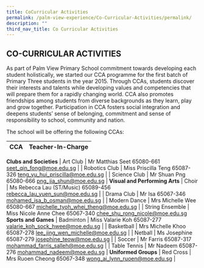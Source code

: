 ```yaml
---
title: CoCurricular Activities
permalink: /palm-view-experience/Co-Curricular-Activities/permalink/
description: ""
third_nav_title: Co Curricular Activities
---
```

## CO-CURRICULAR ACTIVITIES

As part of Palm View Primary School commitment towards developing each student holistically, we started our CCA programme for the first batch of Primary Three students in the year 2015. Through CCAs, students discover their interests and talents while developing values and competencies that will prepare them for a rapidly changing world. CCA also promotes friendships among students from diverse backgrounds as they learn, play and grow together. Participation in CCA fosters social integration and deepens students’ sense of belonging, commitment and sense of responsibility to school, community and nation.

The school will be offering the following CCAs:

| **CCA** | **Teacher-In-Charge** |
|:-------:|:---------------------:|
**Clubs and Societies**
|    Art Club   |                Mr Matthias Seet 65080-661 seet_qin_fong@moe.edu.sg                |
| Robotics Club |        Miss Priscilla Teng             65087-326 teng_yu_hui_priscilla@moe.edu.sg |
| Science Club  |          Mr Shuan Png             65080-666     png_jia_shun@moe.edu.sg           |
**Visual and Performing Arts**
|      Choir      |           Ms Rebecca Lau (ST/Music) 65089-456 rebecca_lau_yuen_sun@moe.edu.sg           |
| Drama Club      |              Mr Isa             65067-346 mohamed_isa_b_osman@moe.edu.sg                |
| Modern Dance    |          Mrs Michelle Wee             65080-667     michelle_tyoh_whei_theng@moe.edu.sg |
| String Ensemble |        Miss Nicole Anne Chee             65067-340    chee_shu_rong_nicole@moe.edu.sg   
**Sports and Games**
|   Badminton  |                 Miss Valarie Koh 65087-277 valarie_koh_sock_hwee@moe.edu.sg                |
| Basketball   |            Mrs Michelle Khoo                65087-278     lee_jing_wen_michelle@moe.edu.sg |
| Netball      |              Ms Josephine               65087-279       josephine_teow@moe.edu.sg          |
| Soccer       |              Mr Farris              65087-317    mohammad_farris_salleh@moe.edu.sg         |
| Table Tennis |              Mr Nadeem              65087-276      mohammad_nadeem@moe.edu.sg              |
**Uniformed Groups**
| Red Cross | Mrs Ruoen Cheong 65067-348 wong_ai_lynn_ruoen@moe.edu.sg |